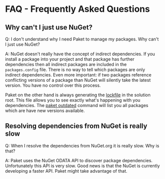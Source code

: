 FAQ - Frequently Asked Questions
================================

Why can't I just use NuGet?
---------------------------

Q: I don't understand why I need Paket to manage my packages. Why can't I just use NuGet?

A: NuGet doesn't really have the concept of indirect dependencies. If you install a package into your project and that package has further dependencies then all indirect packages are included in the `packages.config` file.
There is no way to tell which packages are only indirect dependencies. Even more important: if two packages reference conflicting versions of a package than NuGet will silently take the latest version.
You have no control over this process.
 
Paket on the other hand is always generating the [lockfile](lockfile.html) in the solution root. This file allows you to see exactly what's happening with you dependencies.
The [paket outdated](paket_outdated.html) command will list you all packages which are have new versions available.

Resolving dependencies from NuGet is really slow
------------------------------------------------

Q: When I resolve the dependencies from NuGet.org it is really slow. Why is that?

A: Paket uses the NuGet ODATA API to discover package dependencies. Unfortunately this API is very slow. 
Good news is that the NuGet is currently developing a faster API. Paket might take advantage of that.